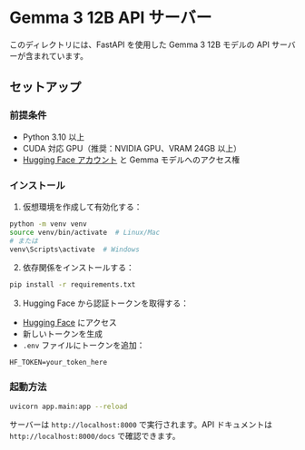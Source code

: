 # Gemma 3 12B API サーバー

このディレクトリには、FastAPI を使用した Gemma 3 12B モデルの API サーバーが含まれています。

## セットアップ

### 前提条件

- Python 3.10 以上
- CUDA 対応 GPU（推奨：NVIDIA GPU、VRAM 24GB 以上）
- [Hugging Face アカウント](https://huggingface.co/) と Gemma モデルへのアクセス権

### インストール

1. 仮想環境を作成して有効化する：

```bash
python -m venv venv
source venv/bin/activate  # Linux/Mac
# または
venv\Scripts\activate  # Windows
```

2. 依存関係をインストールする：

```bash
pip install -r requirements.txt
```

3. Hugging Face から認証トークンを取得する：

- [Hugging Face](https://huggingface.co/settings/tokens) にアクセス
- 新しいトークンを生成
- `.env` ファイルにトークンを追加：

```
HF_TOKEN=your_token_here
```

### 起動方法

```bash
uvicorn app.main:app --reload
```

サーバーは `http://localhost:8000` で実行されます。API ドキュメントは `http://localhost:8000/docs` で確認できます。